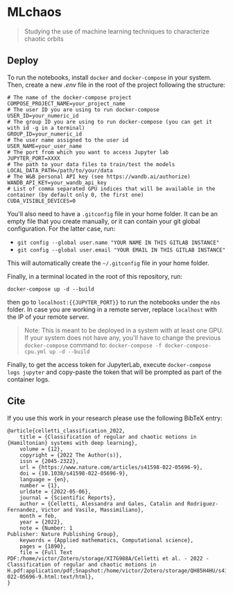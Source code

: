 # MLchaos
> Studying the use of machine learning techniques to characterize chaotic orbits

## Deploy

To run the notebooks, install `docker` and `docker-compose` in your system. 
Then, create a new *.env* file in the root of the project following the structure:
```
# The name of the docker-compose project
COMPOSE_PROJECT_NAME=your_project_name
# The user ID you are using to run docker-compose
USER_ID=your_numeric_id
# The group ID you are using to run docker-compose (you can get it with id -g in a terminal)
GROUP_ID=your_numeric_id
# The user name assigned to the user id
USER_NAME=your_user_name
# The port from which you want to access Jupyter lab
JUPYTER_PORT=XXXX
# The path to your data files to train/test the models
LOCAL_DATA_PATH=/path/to/your/data
# The W&B personal API key (see https://wandb.ai/authorize)
WANDB_API_KEY=your_wandb_api_key
# List of comma separated GPU indices that will be available in the container (by default only 0, the first one)
CUDA_VISIBLE_DEVICES=0
```

You'll also need to have a `.gitconfig` file in your home folder. It can be an empty file that you create manually, or it can contain your git global configuration. For the latter case, run:
- `git config --global user.name "YOUR NAME IN THIS GITLAB INSTANCE"`
- `git config --global user.email "YOUR EMAIL IN THIS GITLAB INSTANCE"`

This will automatically create the `~/.gitconfig` file in your home folder.

Finally, in a terminal located in the root of this repository, run:

```docker-compose up -d --build```

then go to `localhost:{{JUPYTER_PORT}}` to run the notebooks under the `nbs` folder. In case you are working in a remote server, replace `localhost` with the IP of your remote server.

> Note: This is meant to be deployed in a system with at least one GPU. If your system does not have any, you'll have to change the previous ``docker-compose`` command to: ``docker-compose -f docker-compose-cpu.yml up -d --build``

Finally, to get the access token for JupyterLab, execute `docker-compose logs jupyter` and copy-paste the token that will be prompted as part of the container logs.

## Cite

If you use this work in your research please use the following BibTeX entry:
```
@article{celletti_classification_2022,
	title = {Classification of regular and chaotic motions in {Hamiltonian} systems with deep learning},
	volume = {12},
	copyright = {2022 The Author(s)},
	issn = {2045-2322},
	url = {https://www.nature.com/articles/s41598-022-05696-9},
	doi = {10.1038/s41598-022-05696-9},
	language = {en},
	number = {1},
	urldate = {2022-05-06},
	journal = {Scientific Reports},
	author = {Celletti, Alessandra and Gales, Catalin and Rodriguez-Fernandez, Victor and Vasile, Massimiliano},
	month = feb,
	year = {2022},
	note = {Number: 1
Publisher: Nature Publishing Group},
	keywords = {Applied mathematics, Computational science},
	pages = {1890},
	file = {Full Text PDF:/home/victor/Zotero/storage/XI7G988A/Celletti et al. - 2022 - Classification of regular and chaotic motions in H.pdf:application/pdf;Snapshot:/home/victor/Zotero/storage/QH85H4HU/s41598-022-05696-9.html:text/html},
}
```
